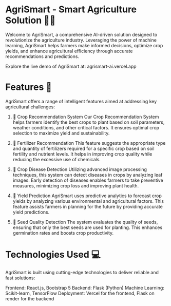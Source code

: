 # AgriSmart - Smart Agriculture Solution 🌾🌱
Welcome to AgriSmart, a comprehensive AI-driven solution designed to revolutionize the agriculture industry. Leveraging the power of machine learning, AgriSmart helps farmers make informed decisions, optimize crop yields, and enhance agricultural efficiency through accurate recommendations and predictions.

Explore the live demo of AgriSmart at: agrismart-ai.vercel.app

# Features 🚀
AgriSmart offers a range of intelligent features aimed at addressing key agricultural challenges:

1. 🌾 Crop Recommendation System
Our Crop Recommendation System helps farmers identify the best crops to plant based on soil parameters, weather conditions, and other critical factors. It ensures optimal crop selection to maximize yield and sustainability.

2. 🌱 Fertilizer Recommendation
This feature suggests the appropriate type and quantity of fertilizers required for a specific crop based on soil fertility and nutrient levels. It helps in improving crop quality while reducing the excessive use of chemicals.

3. 🌿 Crop Disease Detection
Utilizing advanced image processing techniques, this system can detect diseases in crops by analyzing leaf images. Early detection of diseases enables farmers to take preventive measures, minimizing crop loss and improving plant health.

4. 🌾 Yield Prediction
AgriSmart uses predictive analytics to forecast crop yields by analyzing various environmental and agricultural factors. This feature assists farmers in planning for the future by providing accurate yield predictions.

5. 🌱 Seed Quality Detection
The system evaluates the quality of seeds, ensuring that only the best seeds are used for planting. This enhances germination rates and boosts crop productivity.

# Technologies Used 💻
AgriSmart is built using cutting-edge technologies to deliver reliable and fast solutions:

Frontend: React.js, Bootstrap 5
Backend: Flask (Python)
Machine Learning: Scikit-learn, TensorFlow
Deployment: Vercel for the frontend, Flask on render for the backend
